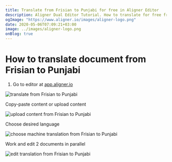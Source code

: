 ```yaml
---
title: Translate from Frisian to Punjabi for free in Aligner Editor
description: Aligner Dual Editor Tutorial. How to translate for free from Frisian to Punjabi. Aligner is multilingual document management platform. 
ogImage: "https://www.aligner.io/images/aligner-logo.png"
date: 2020-05-06T07:09:21+03:00
image: ../images/aligner-logo.png
onBlog: true
---
```


# How to translate document from Frisian to Punjabi

1. Go to editor at [app.aligner.io](https://app.aligner.io "Aligner App web page")

![translate from Frisian to Punjabi](../aligner-blank-editor.png "translate from Frisian to Punjabi")

Copy-paste content or upload content

![upload content from Frisian to Punjabi](../aligner-uploaded-document.png "upload content from Frisian to Punjabi")

Choose desired language

![choose machine translation from Frisian to Punjabi](../aligner-language-dropdown.png "choose machine translation from Frisian to Punjabi")

Work and edit 2 documents in parallel

![edit translation from Frisian to Punjabi](../aligner-double-sitded-editor.png "edit translation from Frisian to Punjabi")

